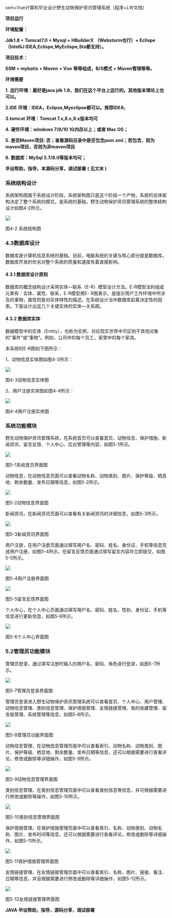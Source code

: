 ssm+Vue计算机毕业设计野生动物保护资讯管理系统（程序+LW文档）

**项目运行**

**环境配置：**

**Jdk1.8 + Tomcat7.0 + Mysql + HBuilderX** **（Webstorm也行）+ Eclispe（IntelliJ
IDEA,Eclispe,MyEclispe,Sts都支持）。**

**项目技术：**

**SSM + mybatis + Maven + Vue** **等等组成，B/S模式 + Maven管理等等。**

**环境需要**

**1.** **运行环境：最好是java jdk 1.8，我们在这个平台上运行的。其他版本理论上也可以。**

**2.IDE** **环境：IDEA，Eclipse,Myeclipse都可以。推荐IDEA;**

**3.tomcat** **环境：Tomcat 7.x,8.x,9.x版本均可**

**4.** **硬件环境：windows 7/8/10 1G内存以上；或者 Mac OS；**

**5.** **是否Maven项目: 否；查看源码目录中是否包含pom.xml；若包含，则为maven项目，否则为非maven项目**

**6.** **数据库：MySql 5.7/8.0等版本均可；**

**毕设帮助，指导，本源码分享，调试部署** **(** **见文末** **)**

###  系统结构设计

系统架构图属于系统设计阶段，系统架构图只是这个阶段一个产物，系统的总体架构决定了整个系统的模式，是系统的基础。野生动物保护资讯管理系统的整体结构设计如图4-2所示。

![](./res/ecf8e43bd83c45fbb6a0d32ad0184dd2.png)

图4-2 系统结构图

### 4.3数据库设计

数据库是计算机信息系统的基础。目前，电脑系统的关键与核心部分就是数据库。数据库开发的优劣对整个系统的质量和速度有着直接影响。

#### 4.3.1 数据库设计原则

数据库的概念结构设计采用实体—联系（E-R）模型设计方法。E-R模型法的组成元素有：实体、属性、联系，E-R模型用E-
R图表示，是提示用户工作环境中所涉及的事物，属性则是对实体特性的描述。在系统设计当中数据库起着决定性的因素。下面设计出这几个关键实体的实体—关系图。

#### 4.3.2 数据库实体

数据模型中的实体（Entity），也称为实例，对应现实世界中可区别于其他对象的“事件”或“事物”。例如，公司中的每个员工，家里中的每个家具。

本系统的E-R图如下图所示：

1、动物信息实体图如图4-3所示：

![](./res/37abfce4804842ea9fd80c9c46b4e999.png)

图4-3动物信息实体图

2、用户注册实体图如图4-4所示：

![](./res/fe2576a74d5e48f38e89f8f4c942d357.png)

图4-4用户注册实体图

### 系统功能模块

野生动物保护资讯管理系统，在系统首页可以查看首页、动物信息、保护措施、新闻资讯、留言反馈、个人中心、后台管理等内容，如图5-1所示。

![](./res/166919bb67dd42c4b3826c272d8a4a05.png)

图5-1系统首页界面图

动物信息，在动物信息页面可以查看动物名称、动物类别、图片、保护等级、栖息地、剩余数量、发布日期等信息，如图5-2所示。

![](./res/daea650d688e48939a65840d3201f2a3.png)

图5-2动物信息界面图

新闻资讯，在新闻资讯页面可以查看有关新闻资讯的详细信息，如图5-3所示。

![](./res/3ccb2ef0559a41fd89ac2f0ea1f9d1e3.png)

图5-3新闻资讯界面图

用户注册，在用户注册页面通过填写用户名、密码、姓名、身份证、手机等信息完成用户注册，如图5-4所示。在留言反馈页面通过填写留言内容并立即提交，如图5-5所示。

![](./res/6178569593484ae0aa477bb70d69fa92.png)

图5-4用户注册界面图

![](./res/8bceffa9156c4a34877ec3550d5bd311.png)

图5-5留言反馈界面图

个人中心，在个人中心页面通过填写用户名、密码、姓名、性别、身份证、手机等信息进行更新信息，如图5-6所示。

![](./res/769dbb71acc040c89aab770cbad13672.png)

图5-6个人中心界面图

### 5.2管理员功能模块

管理员登录，通过填写注册时输入的用户名、密码、角色进行登录，如图5-7所示。

![](./res/ae69ae4b49e74642844f4c5a24608a18.png)

图5-7管理员登录界面图

管理员登录进入野生动物保护资讯管理系统可以查看首页、个人中心、用户管理、动物信息管理、类别信息管理、保护措施管理、友情链接管理、我的收藏管理、留言板管理、系统管理等信息，如图5-8所示。

![](./res/8e22f39c83564c2b890703edaa3e3205.png)

图5-8管理员功能界面图

动物信息管理，在动物信息管理页面中可以查看索引、动物名称、动物类别、图片、保护等级、栖息地、剩余数量、发布日期等信息，还可以根据需要进行查看评论，修改或删除等详细操作，如图5-9所示。

![](./res/19f109f98ba547ecb9c7d46a03897004.png)

图5-9动物信息管理界面图

类别信息管理，在类别信息管理页面中可以查看类别信息等信息，并可根据需要进行修改或删除等操作，如图5-10所示。

![](./res/8206515a946f4dd6a048126b591b2614.png)

图5-10类别信息管理界面图

保护措施管理，在保护措施管理页面中可以查看索引、名称、动物类别、动物名称、图片、发布时间等信息，还可以根据需要进行查看评论，修改或删除等详细操作，如图5-11所示。

![](./res/6993ea3b5fb64a3889cf932c75699fa2.png)

图5-11保护措施管理界面图

友情链接管理，在友情链接管理页面中可以查看索引、名称、图片、链接、备注、日期等信息，并且根据需要进行修改或删除等详细操作，如图5-12所示。

![](./res/1d7af84d32af4e57a37114d3163a354d.png)

图5-12友情链接管理界面图

**JAVA** **毕设帮助，指导，源码分享，调试部署**

